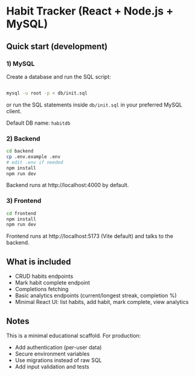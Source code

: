 # Habit Tracker (React + Node.js + MySQL)
## Quick start (development)

### 1) MySQL
Create a database and run the SQL script:
```bash

mysql -u root -p < db/init.sql
```
or run the SQL statements inside `db/init.sql` in your preferred MySQL client.

Default DB name: `habitdb`

### 2) Backend
```bash
cd backend
cp .env.example .env
# edit .env if needed
npm install
npm run dev
```
Backend runs at http://localhost:4000 by default.

### 3) Frontend
```bash
cd frontend
npm install
npm run dev
```
Frontend runs at http://localhost:5173 (Vite default) and talks to the backend.

## What is included
- CRUD habits endpoints
- Mark habit complete endpoint
- Completions fetching
- Basic analytics endpoints (current/longest streak, completion %)
- Minimal React UI: list habits, add habit, mark complete, view analytics

## Notes
This is a minimal educational scaffold. For production:
- Add authentication (per-user data)
- Secure environment variables
- Use migrations instead of raw SQL
- Add input validation and tests

